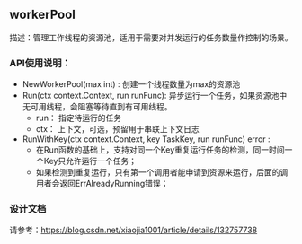 ## workerPool
描述：管理工作线程的资源池，适用于需要对并发运行的任务数量作控制的场景。

### API使用说明：
- NewWorkerPool(max int) : 创建一个线程数量为max的资源池
- Run(ctx context.Context, run runFunc): 异步运行一个任务，如果资源池中无可用线程，会阻塞等待直到有可用线程。
    - run： 指定待运行的任务
    - ctx： 上下文，可选，预留用于串联上下文日志
- RunWithKey(ctx context.Context, key TaskKey, run runFunc) error : 
    - 在Run函数的基础上，支持对同一个Key重复运行任务的检测，同一时间一个Key只允许运行一个任务； 
    - 如果检测到重复运行，只有第一个调用者能申请到资源来运行，后面的调用者会返回ErrAlreadyRunning错误； 
     
### 设计文档
请参考：https://blog.csdn.net/xiaojia1001/article/details/132757738